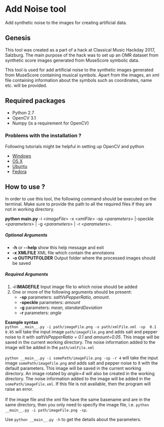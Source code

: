 # Add Noise tool
Add synthetic noise to the images for creating artificial data.

## Genesis
This tool was created as a part of a hack at Classical Music Hackday 2017, Salzburg. The main purpose of the hack was to set up an OMR dataset from synthetic score images generated from MuseScore symbolic data.

This tool is used for add artificial noise to the synthetic images generated from MuseScore containing musical symbols. Apart from the images, an xml file containing information about the symbols such as coordinates, name etc. will be provided.

## Required packages
- Python 2.7
- OpenCV 3.1
- Numpy (is a requirement for OpenCV)

### Problems with the installation ?
Following tutorials might be helpful in setting up OpenCV and python
- [Windows](http://docs.opencv.org/3.2.0/d5/de5/tutorial_py_setup_in_windows.html)
- [OS X](http://www.pyimagesearch.com/2015/06/15/install-opencv-3-0-and-python-2-7-on-osx/)
- [Ubuntu](http://www.pyimagesearch.com/2015/06/22/install-opencv-3-0-and-python-2-7-on-ubuntu/)
- [Fedora](http://docs.opencv.org/3.2.0/dd/dd5/tutorial_py_setup_in_fedora.html)


## How to use ?
In order to use this tool, the following command should be executed on the terminal. Make sure to provide the path to all the required files if they are not in working directory.

**python main.py** -i <*imageFile*\> -x <*xmlFile*\> -sp <*parameters*\> 
|-speckle <*parameters*\>
| -g <*parameters*\>
| -r <*parameters*\>.
<br>

##### Optional Arguments

- **-h** or **--help** show this help message and exit
- **-x XMLFILE** XML file which contain the annotaions
- **-o OUTPUTFOLDER** Output folder where the processed images should be saved

##### Required Arguments

1. **-i IMAGEFILE** Input image file to which noise should be added
2. One or more of the following arguments should be present:
    * **-sp** parameters: *saltVsPepperRatio, amount*.
    * **-speckle** parameters: *amount*
    * **-g** parameters: *mean, standardDeviation*
    * **-r** parameters: *angle*


**Example syntax** <br>
`python __main__.py -i path/imageFile.png -x path/xmlFile.xml -sp  0.1 0.05`
will take the input image `path/imageFile.png` and adds salt and pepper noise to it with 
*saltVsPepperRatio = 0.1* and *amount=0.05*. 
This image will be saved in the current working directory.
The noise information added to the image will be added in the `path/xmlFile.xml` 
<br><br>
`python __main__.py -i somePath/imageFile.png -sp -r 4`
will take the input image `somePath/imageFile.png` and adds salt and pepper noise to it with the default parameters.
This image will be saved in the current working directory.
An image rotated by *angle=4* will also be created in the working directory. 
The noise information added to the image will be added in the `somePath/imageFile.xml`.
 If this file is not available, then the program will raise an error.
<br><br>
If the image file and the xml file have the same basename and are in the same directory,
 then you only need to specify the image file, i.e. `python __main__.py -i path/imageFile.png -sp`.
 
 Use `python __main__.py -h` to get the details about the parameters.